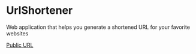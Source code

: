 # UrlShortener

Web application that helps you generate a shortened URL for your favorite websites

[Public URL](https://url-shortener-bayg.onrender.com/)
